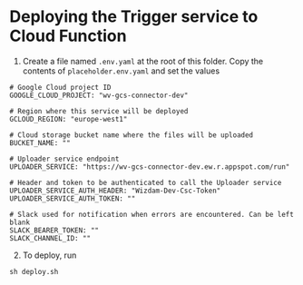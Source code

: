 # Deploying the Trigger service to Cloud Function


1. Create a file named `.env.yaml` at the root of this folder. Copy the contents of `placeholder.env.yaml` and set the values

```
# Google Cloud project ID
GOOGLE_CLOUD_PROJECT: "wv-gcs-connector-dev"

# Region where this service will be deployed
GCLOUD_REGION: "europe-west1"

# Cloud storage bucket name where the files will be uploaded
BUCKET_NAME: ""

# Uploader service endpoint
UPLOADER_SERVICE: "https://wv-gcs-connector-dev.ew.r.appspot.com/run"

# Header and token to be authenticated to call the Uploader service
UPLOADER_SERVICE_AUTH_HEADER: "Wizdam-Dev-Csc-Token"
UPLOADER_SERVICE_AUTH_TOKEN: ""

# Slack used for notification when errors are encountered. Can be left blank
SLACK_BEARER_TOKEN: ""
SLACK_CHANNEL_ID: ""
```

2. To deploy, run
```
sh deploy.sh
```
